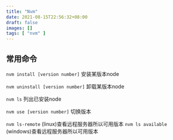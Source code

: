 ```yaml
---
title: "Nvm"
date: 2021-08-15T22:56:32+08:00
draft: false
images: []
tags: [ "nvm" ]
---
```


## 常用命令

```nvm install [version number]``` 安装某版本node

```nvm uninstall [version number]``` 卸载某版本node

```nvm ls``` 列出已安装node

```nvm use [version number]``` 切换版本

```nvm ls-remote``` (linux)查看远程服务器所以可用版本
```nvm ls available``` (windows)查看远程服务器所以可用版本
